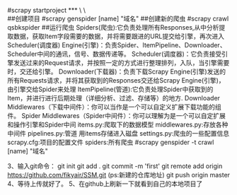 #scrapy startproject ***  \ \ \
##创建项目
#scrapy genspider [name] "域名"
##创建新的爬虫
#scrapy crawl qsbkspider
##运行爬虫
Spiders(爬虫):它负责处理所有Responses,从中分析提取数据，获取Item字段需要的数据，并将需要跟进的URL提交给引擎，再次进入Scheduler(调度器)
Engine(引擎)：负责Spider、ItemPipeline、Downloader、Scheduler中间的通讯，信号、数据传递等。
Scheduler(调度器)：它负责接受引擎发送过来的Request请求，并按照一定的方式进行整理排列，入队，当引擎需要时，交还给引擎。
Downloader(下载器)：负责下载Scrapy Engine(引擎)发送的所有Requests请求，并将其获取到的Responses交还给Scrapy Engine(引擎)，由引擎交给Spider来处理
ItemPipeline(管道):它负责处理Spider中获取到的Item，并进行进行后期处理（详细分析、过滤、存储等）的地方.
Downloader Middlewares（下载中间件）：你可以当作是一个可以自定义扩展下载功能的组件。
Spider Middlewares（Spider中间件）：你可以理解为是一个可以自定扩展和操作引擎和Spider中间
items.py:爬取下的数据模型
middlewares.py:存放各种中间件
pipelines.py:管道 用items存储进入磁盘
settings.py:爬虫的一些配置信息
scrapy.cfg:项目的配置文件
spiders:所有爬虫
#scrapy genspider -t crawl [name] "域名"

3、输入git命令：
git init
git add .
git commit -m 'first'
git remote add origin https://github.com/fikyair/SSM.git
(ps:新建的仓库地址)
git push origin master
4、等待上传就好了。
5、在github上刷新一下就看到自己的本地项目了
